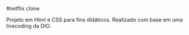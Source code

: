 #netflix clone

Projeto em Html e CSS para fins didáticos.
Realizado com base em uma livecoding da DIO.
